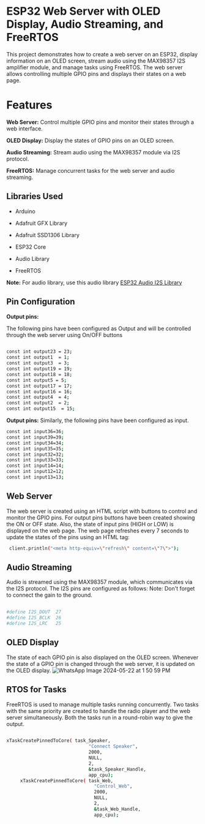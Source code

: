 
# **ESP32 Web Server with OLED Display, Audio Streaming, and FreeRTOS**

This project demonstrates how to create a web server on an ESP32, display information on an OLED screen, stream audio using the MAX98357 I2S amplifier module, and manage tasks using FreeRTOS. The web server allows controlling multiple GPIO pins and displays their states on a web page.

# **Features**

**Web Server:** Control multiple GPIO pins and monitor their states through a web interface.

**OLED Display:** Display the states of GPIO pins on an OLED screen.

**Audio Streaming:** Stream audio using the MAX98357 module via I2S protocol.

**FreeRTOS:** Manage concurrent tasks for the web server and audio streaming.


## **Libraries Used**
- Arduino

- Adafruit GFX Library

- Adafruit SSD1306 Library

- ESP32 Core

- Audio Library

- FreeRTOS

**Note:** For audio library, use this audio library [ESP32 Audio I2S Library](https://github.com/schreibfaul1/ESP32-audioI2S)
## **Pin Configuration**

**Output pins:** 

The following pins have been configured as Output and will be controlled through the web server using On/OFF buttons

```bash
 
const int output23 = 23;
const int output1  = 1;
const int output3  = 3;
const int output19 = 19;
const int output18 = 18;
const int output5 = 5;
const int output17 = 17;
const int output16 = 16;
const int output4  = 4;
const int output2  = 2;
const int output15  = 15;
```

**Output pins:**
Similarly, the following pins have been configured as input.
```bash
const int input36=36;
const int input39=39;
const int input34=34;
const int input35=35;
const int input32=32;
const int input33=33;
const int input14=14;
const int input12=12;
const int input13=13;
```
## **Web Server**
The web server is created using an HTML script with buttons to control and monitor the GPIO pins. For output pins buttons have been created showing the ON or OFF state. Also, the state of input pins (HIGH or LOW) is displayed on the web page. The web page refreshes every 7 seconds to update the states of the pins using an HTML tag:

```bash
 client.println("<meta http-equiv=\"refresh\" content=\"7\">");

```
## **Audio Streaming**
Audio is streamed using the MAX98357 module, which communicates via the I2S protocol. The I2S pins are configured as follows:
Note: Don't forget to connect the gain to the ground.

```bash
 
#define I2S_DOUT  27
#define I2S_BCLK  26
#define I2S_LRC   25

```
## **OLED Display**
The state of each GPIO pin is also displayed on the OLED screen. Whenever the state of a GPIO pin is changed through the web server, it is updated on the OLED display.
![WhatsApp Image 2024-05-22 at 1 50 59 PM](https://github.com/muaaz-0/ESP32-Web-Server-with-OLED-Display-Audio-Streaming-and-FreeRTOS/assets/74170095/366988ee-75e8-43b2-877c-ce7ff92bc67e)

## **RTOS for Tasks** 
FreeRTOS is used to manage multiple tasks running concurrently. Two tasks with the same priority are created to handle the radio player and the web server simultaneously. Both the tasks run in a round-robin way to give the output.

```bash
 
xTaskCreatePinnedToCore( task_Speaker,
                              "Connect Speaker",
                              2000,
                              NULL,
                              2,
                              &task_Speaker_Handle,
                              app_cpu);
     xTaskCreatePinnedToCore( task_Web,
                                "Control_Web",
                                2000,
                                NULL,
                                2,
                                &task_Web_Handle,
                                app_cpu);
  

```
